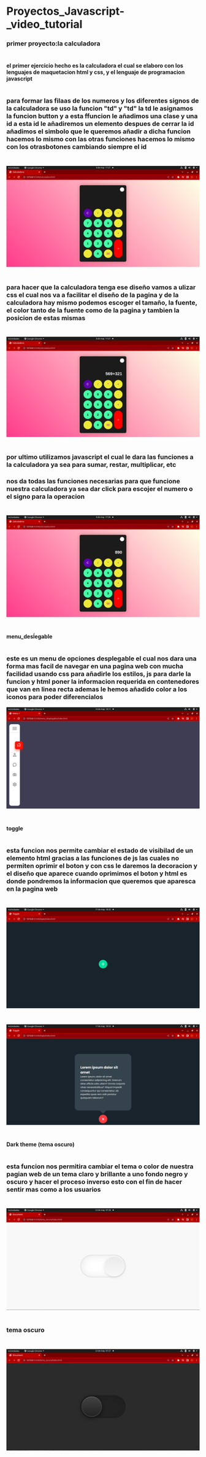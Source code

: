 # Proyectos_Javascript-_video_tutorial

### primer proyecto:la calculadora 
#
#### el primer ejercicio hecho es la calculadora el cual se elaboro con los lenguajes de maquetacion html y css, y el lenguaje de programacion javascript 
#
### para formar las filaas de los numeros y los diferentes signos de la calculadora  se uso la funcion "td" y "td" la td le asignamos la funcion button  y a esta ffuncion le añadimos una clase y una id a esta id le añadiremos un elemento despues de cerrar la id añadimos el simbolo que le queremos añadir a dicha funcion hacemos lo mismo con las otras funciones hacemos lo mismo con los otrasbotones cambiando siempre el id 
#
![calculadora](/img/calculadora.png)
#
### para hacer que la calculadora tenga ese diseño vamos a ulizar css el cual nos va a facilitar el diseño de la pagina y de la calculadora hay mismo podemos escoger el tamaño, la fuente, el color tanto de la fuente como de la pagina y tambien la posicion de estas mismas 
#
![calculadora](/img/calculadora_2.png)
#
### por ultimo utilizamos javascript el cual le dara las funciones a la calculadora ya sea para sumar, restar, multiplicar, etc 
### nos da todas las funciones necesarias para que funcione nuestra calculadora ya sea dar click para escojer el numero o el signo para la operacion 
#
![calculadora](/img/calculadora_3.png)
#
#### menu_desĺegable
#
### este es un menu de opciones desplegable el cual nos dara una forma mas facil de navegar en una pagina web con mucha facilidad usando css para añadirle los estilos, js para darle la funcion y html poner la informacion requerida en contenedores que van en linea recta ademas le hemos añadido color a los iconos para poder diferencialos 

![menu_desplegable](/img/menu_deplegable.png)
#
#### toggle 
#
### esta funcion nos permite cambiar el estado de visibilad de un elemento html gracias a las funciones de js las cuales no permiten oprimir el boton y con css le daremos la decoracion y el diseño que aparece cuando oprimimos el boton y html es donde pondremos la informacion que queremos que aparesca en la pagina web 
#
![toggle](/img/toggle.png)
#
#
![toggle](/img/toggle_2.png)
#
####  Dark theme (tema oscuro)
#
###  esta funcion nos permitira cambiar el tema o color de nuestra pagian web de un tema claro y brillante a uno fondo negro y oscuro y hacer el proceso inverso esto con el fin de hacer sentir mas como a los usuarios
#
![Dark theme](/img/tema_claro.png)
#
### tema oscuro
#
![Dark theme](/img/tema_oscuro.png)
#